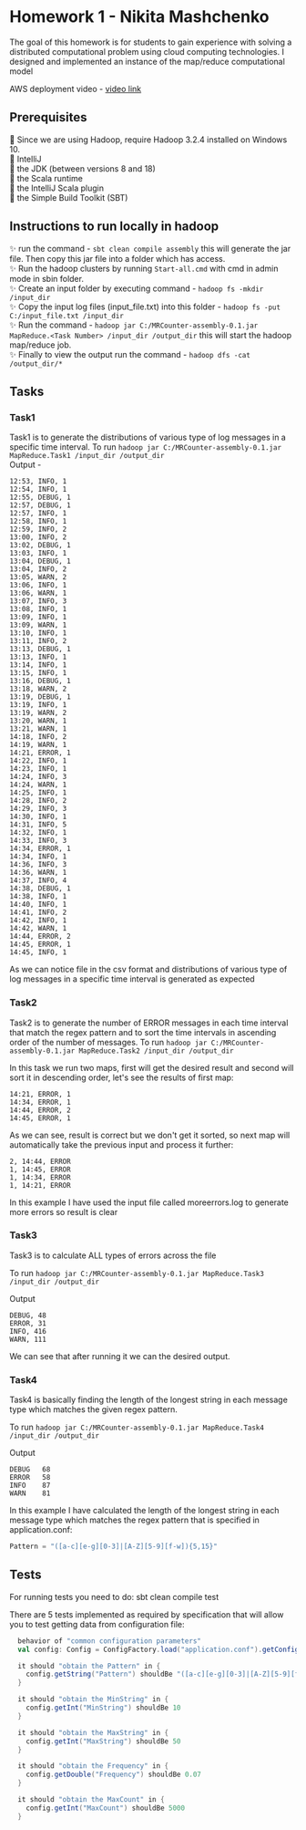 # Homework 1 - Nikita Mashchenko
The goal of this homework is for students to gain experience with solving a distributed computational problem using cloud computing technologies. I designed and implemented an instance of the map/reduce computational model

AWS deployment video - [video link](https://www.youtube.com/watch?v=EWcnEi2nVPc)
## Prerequisites
🚀 Since we are using Hadoop, require Hadoop 3.2.4 installed on Windows 10. <br>
🚀 IntelliJ <br>
🚀 the JDK (between versions 8 and 18) <br>
🚀 the Scala runtime <br>
🚀 the IntelliJ Scala plugin <br>
🚀 the Simple Build Toolkit (SBT) <br>

## Instructions to run locally in hadoop

✨ run the command - ```sbt clean compile assembly``` this will generate the jar file. Then copy this jar file into a folder which has access. <br>
✨ Run the hadoop clusters by running ```Start-all.cmd``` with cmd in admin mode in sbin folder. <br>
✨ Create an input folder by executing command - ```hadoop fs -mkdir /input_dir``` <br>
✨ Copy the input log files (input_file.txt) into this folder - ```hadoop fs -put C:/input_file.txt /input_dir``` <br>
✨ Run the command - ```hadoop jar C:/MRCounter-assembly-0.1.jar MapReduce.<Task Number> /input_dir /output_dir``` this will start the hadoop map/reduce job. <br>
✨ Finally to view the output run the command - ```hadoop dfs -cat /output_dir/* ``` <br>

## Tasks
### Task1
Task1 is to generate the distributions of various type of log messages in a specific time interval.
To run ```hadoop jar C:/MRCounter-assembly-0.1.jar MapReduce.Task1 /input_dir /output_dir``` <br>
Output -
```
12:53, INFO, 1
12:54, INFO, 1
12:55, DEBUG, 1
12:57, DEBUG, 1
12:57, INFO, 1
12:58, INFO, 1
12:59, INFO, 2
13:00, INFO, 2
13:02, DEBUG, 1
13:03, INFO, 1
13:04, DEBUG, 1
13:04, INFO, 2
13:05, WARN, 2
13:06, INFO, 1
13:06, WARN, 1
13:07, INFO, 3
13:08, INFO, 1
13:09, INFO, 1
13:09, WARN, 1
13:10, INFO, 1
13:11, INFO, 2
13:13, DEBUG, 1
13:13, INFO, 1
13:14, INFO, 1
13:15, INFO, 1
13:16, DEBUG, 1
13:18, WARN, 2
13:19, DEBUG, 1
13:19, INFO, 1
13:19, WARN, 2
13:20, WARN, 1
13:21, WARN, 1
14:18, INFO, 2
14:19, WARN, 1
14:21, ERROR, 1
14:22, INFO, 1
14:23, INFO, 1
14:24, INFO, 3
14:24, WARN, 1
14:25, INFO, 1
14:28, INFO, 2
14:29, INFO, 3
14:30, INFO, 1
14:31, INFO, 5
14:32, INFO, 1
14:33, INFO, 3
14:34, ERROR, 1
14:34, INFO, 1
14:36, INFO, 3
14:36, WARN, 1
14:37, INFO, 4
14:38, DEBUG, 1
14:38, INFO, 1
14:40, INFO, 1
14:41, INFO, 2
14:42, INFO, 1
14:42, WARN, 1
14:44, ERROR, 2
14:45, ERROR, 1
14:45, INFO, 1
```

As we can notice file in the csv format and distributions of various type of log messages in a specific time interval is generated as expected


### Task2
Task2 is to generate the number of ERROR messages in each time interval that match the regex pattern and to sort the time intervals in ascending order of the number of messages.
To run ```hadoop jar C:/MRCounter-assembly-0.1.jar MapReduce.Task2 /input_dir /output_dir``` <br>

In this task we run two maps, first will get the desired result and second will sort it in descending order, let's see the results of first map:

```
14:21, ERROR, 1
14:34, ERROR, 1
14:44, ERROR, 2
14:45, ERROR, 1
```

As we can see, result is correct but we don't get it sorted, so next map will automatically take the previous input and process it further:

```
2, 14:44, ERROR
1, 14:45, ERROR
1, 14:34, ERROR
1, 14:21, ERROR
```

In this example I have used the input file called moreerrors.log to generate more errors so result is clear

### Task3
Task3 is to calculate ALL types of errors across the file

To run ```hadoop jar C:/MRCounter-assembly-0.1.jar MapReduce.Task3 /input_dir /output_dir``` <br>

Output
```
DEBUG, 48
ERROR, 31
INFO, 416
WARN, 111
```
We can see that after running it we can the desired output.

### Task4
Task4 is basically finding the length of the longest string in each message type which matches the given regex pattern.<br>

To run ```hadoop jar C:/MRCounter-assembly-0.1.jar MapReduce.Task4 /input_dir /output_dir``` <br>

Output

```
DEBUG   68
ERROR   58
INFO    87
WARN    81
```

In this example I have calculated the length of the longest string in each message type which matches the regex pattern that is specified in application.conf:
```scala
Pattern = "([a-c][e-g][0-3]|[A-Z][5-9][f-w]){5,15}"
```

## Tests
For running tests you need to do:
sbt clean compile test

There are 5 tests implemented as required by specification that will allow you to test getting data from configuration file:
```scala
  behavior of "common configuration parameters"
  val config: Config = ConfigFactory.load("application.conf").getConfig("randomLogGenerator")

  it should "obtain the Pattern" in {
    config.getString("Pattern") shouldBe "([a-c][e-g][0-3]|[A-Z][5-9][f-w]){5,15}"
  }

  it should "obtain the MinString" in {
    config.getInt("MinString") shouldBe 10
  }

  it should "obtain the MaxString" in {
    config.getInt("MaxString") shouldBe 50
  }

  it should "obtain the Frequency" in {
    config.getDouble("Frequency") shouldBe 0.07
  }

  it should "obtain the MaxCount" in {
    config.getInt("MaxCount") shouldBe 5000
  }
 ```
 
 
